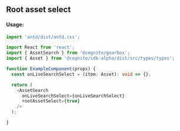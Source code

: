 ## Root asset select

<!-- STORY -->

#### Usage:

```typescript jsx
import 'antd/dist/antd.css';

import React from 'react';
import { AssetSearch } from '@cognite/gearbox';
import { Asset } from '@cognite/sdk-alpha/dist/src/types/types';

function ExampleComponent(props) {
  const onLiveSearchSelect = (item: Asset): void => {};

  return (
    <AssetSearch
      onLiveSearchSelect={onLiveSearchSelect}
      rootAssetSelect={true}
    />
  );

}
```
